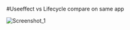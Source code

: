 #Useeffect vs Lifecycle compare on same app


![Screenshot_1](https://user-images.githubusercontent.com/88527463/159422546-9ecfe44f-9a48-4f2d-a54e-95f7eeef071e.png)
